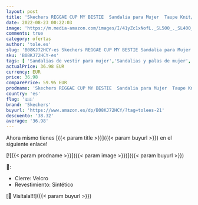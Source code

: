 ```yaml
---
layout: post
title: 'Skechers REGGAE CUP MY BESTIE  Sandalia para Mujer  Taupe Knit/ Tpu  38 EU'
date: 2022-08-23 00:22:03
image: 'https://m.media-amazon.com/images/I/41yZc1xNofL._SL500_._SL400_.jpg'
comments: true
category: ofertas
author: 'tole.es'
slug: 'B08KJ72HCY-es Skechers REGGAE CUP MY BESTIE Sandalia para Mujer Taupe...'
sku: 'B08KJ72HCY-es'
tags: [ 'Sandalias de vestir para mujer','Sandalias y palas de mujer','Zapatos','Zapatos para mujer','Zapatos y complementos','sandalia','skechers','🇪🇸', ]
actualPrice: 36.98 EUR
currency: EUR
price: 36.98
comparePrice: 59.95 EUR
prodname: 'Skechers REGGAE CUP MY BESTIE  Sandalia para Mujer  Taupe Knit/ Tpu  38 EU'
country: 'es'
flag: '🇪🇸'
brand: 'Skechers'
buyurl: 'https://www.amazon.es/dp/B08KJ72HCY/?tag=tolees-21'
descuento: '38.32'
average: '36.98'
---
```


Ahora mismo tienes [{{< param title >}}]({{< param buyurl >}}) en el siguiente enlace!

[![{{< param prodname >}}]({{< param image >}})]({{< param buyurl >}})

🔎:

- Cierre: Velcro
- Revestimiento: Sintético

[🛒 Visítala!!!]({{< param buyurl >}})
